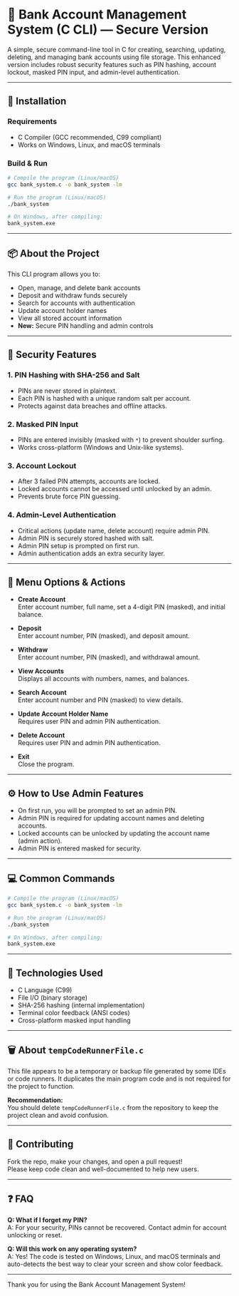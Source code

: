 # 🏦 Bank Account Management System (C CLI) — Secure Version

A simple, secure command-line tool in C for creating, searching, updating, deleting, and managing bank accounts using file storage. This enhanced version includes robust security features such as PIN hashing, account lockout, masked PIN input, and admin-level authentication.

---

## 🚀 Installation

### Requirements

- C Compiler (GCC recommended, C99 compliant)
- Works on Windows, Linux, and macOS terminals

### Build & Run

```bash
# Compile the program (Linux/macOS)
gcc bank_system.c -o bank_system -lm

# Run the program (Linux/macOS)
./bank_system

# On Windows, after compiling:
bank_system.exe
```

---

## 📦 About the Project

This CLI program allows you to:

- Open, manage, and delete bank accounts
- Deposit and withdraw funds securely
- Search for accounts with authentication
- Update account holder names
- View all stored account information
- **New:** Secure PIN handling and admin controls

---

## 🔐 Security Features

### 1. PIN Hashing with SHA-256 and Salt

- PINs are never stored in plaintext.
- Each PIN is hashed with a unique random salt per account.
- Protects against data breaches and offline attacks.

### 2. Masked PIN Input

- PINs are entered invisibly (masked with `*`) to prevent shoulder surfing.
- Works cross-platform (Windows and Unix-like systems).

### 3. Account Lockout

- After 3 failed PIN attempts, accounts are locked.
- Locked accounts cannot be accessed until unlocked by an admin.
- Prevents brute force PIN guessing.

### 4. Admin-Level Authentication

- Critical actions (update name, delete account) require admin PIN.
- Admin PIN is securely stored hashed with salt.
- Admin PIN setup is prompted on first run.
- Admin authentication adds an extra security layer.

---

## 🎯 Menu Options & Actions

- **Create Account**  
  Enter account number, full name, set a 4-digit PIN (masked), and initial balance.

- **Deposit**  
  Enter account number, PIN (masked), and deposit amount.

- **Withdraw**  
  Enter account number, PIN (masked), and withdrawal amount.

- **View Accounts**  
  Displays all accounts with numbers, names, and balances.

- **Search Account**  
  Enter account number and PIN (masked) to view details.

- **Update Account Holder Name**  
  Requires user PIN and admin PIN authentication.

- **Delete Account**  
  Requires user PIN and admin PIN authentication.

- **Exit**  
  Close the program.

---

## ⚙️ How to Use Admin Features

- On first run, you will be prompted to set an admin PIN.
- Admin PIN is required for updating account names and deleting accounts.
- Locked accounts can be unlocked by updating the account name (admin action).
- Admin PIN is entered masked for security.

---

## 💻 Common Commands

```bash
# Compile the program (Linux/macOS)
gcc bank_system.c -o bank_system -lm

# Run the program (Linux/macOS)
./bank_system

# On Windows, after compiling:
bank_system.exe
```

---

## 🧩 Technologies Used

- C Language (C99)
- File I/O (binary storage)
- SHA-256 hashing (internal implementation)
- Terminal color feedback (ANSI codes)
- Cross-platform masked input handling

---

## 🗑️ About `tempCodeRunnerFile.c`

This file appears to be a temporary or backup file generated by some IDEs or code runners. It duplicates the main program code and is not required for the project to function.

**Recommendation:**  
You should delete `tempCodeRunnerFile.c` from the repository to keep the project clean and avoid confusion.

---

## 🤝 Contributing

Fork the repo, make your changes, and open a pull request!  
Please keep code clean and well-documented to help new users.

---

## ❓ FAQ

**Q: What if I forget my PIN?**  
A: For your security, PINs cannot be recovered. Contact admin for account unlocking or reset.

**Q: Will this work on any operating system?**  
A: Yes! The code is tested on Windows, Linux, and macOS terminals and auto-detects the best way to clear your screen and show color feedback.

---

Thank you for using the Bank Account Management System!
